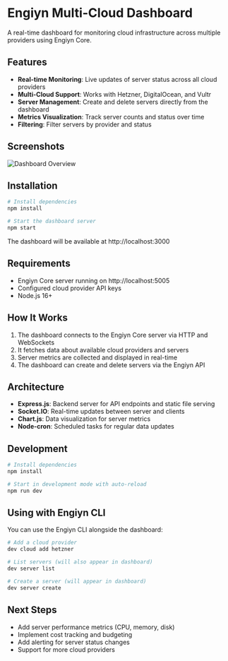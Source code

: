 # Engiyn Multi-Cloud Dashboard

A real-time dashboard for monitoring cloud infrastructure across multiple providers using Engiyn Core.

## Features

- **Real-time Monitoring**: Live updates of server status across all cloud providers
- **Multi-Cloud Support**: Works with Hetzner, DigitalOcean, and Vultr
- **Server Management**: Create and delete servers directly from the dashboard
- **Metrics Visualization**: Track server counts and status over time
- **Filtering**: Filter servers by provider and status

## Screenshots

![Dashboard Overview](https://via.placeholder.com/800x450?text=Engiyn+Dashboard)

## Installation

```bash
# Install dependencies
npm install

# Start the dashboard server
npm start
```

The dashboard will be available at http://localhost:3000

## Requirements

- Engiyn Core server running on http://localhost:5005
- Configured cloud provider API keys
- Node.js 16+

## How It Works

1. The dashboard connects to the Engiyn Core server via HTTP and WebSockets
2. It fetches data about available cloud providers and servers
3. Server metrics are collected and displayed in real-time
4. The dashboard can create and delete servers via the Engiyn API

## Architecture

- **Express.js**: Backend server for API endpoints and static file serving
- **Socket.IO**: Real-time updates between server and clients
- **Chart.js**: Data visualization for server metrics
- **Node-cron**: Scheduled tasks for regular data updates

## Development

```bash
# Install dependencies
npm install

# Start in development mode with auto-reload
npm run dev
```

## Using with Engiyn CLI

You can use the Engiyn CLI alongside the dashboard:

```bash
# Add a cloud provider
dev cloud add hetzner

# List servers (will also appear in dashboard)
dev server list

# Create a server (will appear in dashboard)
dev server create
```

## Next Steps

- Add server performance metrics (CPU, memory, disk)
- Implement cost tracking and budgeting
- Add alerting for server status changes
- Support for more cloud providers
